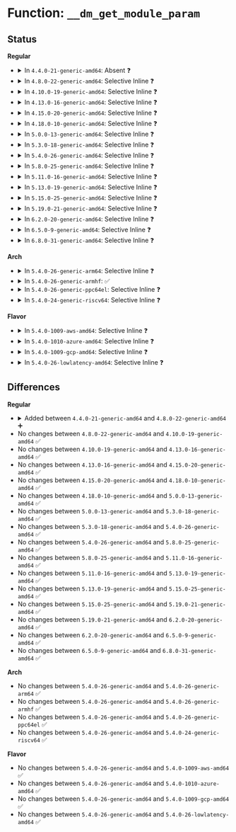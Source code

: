 # Function: <code>__dm_get_module_param</code>

## Status
<b>Regular</b>
<ul>
<li>
<details>
<summary>In <code>4.4.0-21-generic-amd64</code>: Absent ❓</summary>

```json
{
  "name": "__dm_get_module_param",
  "collision_type": "Unique Static",
  "inline_type": "Full",
  "funcs": [
    {
      "addr": 18446744071585792149,
      "name": "__dm_get_module_param",
      "external": false,
      "loc": "drivers/md/dm.c:280",
      "file": "drivers/md/dm.c",
      "inline": "not declared, inlined",
      "caller_inline": [
        "drivers/md/dm.c:dm_alloc_md_mempools",
        "drivers/md/dm.c:dm_alloc_md_mempools",
        "drivers/md/dm.c:dm_alloc_md_mempools"
      ],
      "caller_func": []
    }
  ],
  "symbols": []
}
```
</details>
</li>
<li>
<details>
<summary>In <code>4.8.0-22-generic-amd64</code>: Selective Inline ❓</summary>

```c
unsigned int __dm_get_module_param(unsigned int * module_param, unsigned int def, unsigned int max)
```

```json
{
  "name": "__dm_get_module_param",
  "collision_type": "Unique Global",
  "inline_type": "Selective",
  "funcs": [
    {
      "addr": 18446744071586204747,
      "name": "__dm_get_module_param",
      "external": true,
      "loc": "drivers/md/dm.c:135",
      "file": "drivers/md/dm.c",
      "inline": "not declared, inlined",
      "caller_inline": [
        "drivers/md/dm.c:dm_alloc_md_mempools"
      ],
      "caller_func": [
        "drivers/md/dm-rq.c:dm_mq_init_request_queue",
        "drivers/md/dm-rq.c:dm_mq_init_request_queue",
        "drivers/md/dm-rq.c:dm_get_reserved_rq_based_ios"
      ]
    }
  ],
  "symbols": [
    {
      "addr": 18446744071586199472,
      "name": "__dm_get_module_param",
      "section": ".text",
      "bind": "STB_GLOBAL",
      "size": 33
    }
  ]
}
```
</details>
</li>
<li>
<details>
<summary>In <code>4.10.0-19-generic-amd64</code>: Selective Inline ❓</summary>

```c
unsigned int __dm_get_module_param(unsigned int * module_param, unsigned int def, unsigned int max)
```

```json
{
  "name": "__dm_get_module_param",
  "collision_type": "Unique Global",
  "inline_type": "Selective",
  "funcs": [
    {
      "addr": 18446744071586409211,
      "name": "__dm_get_module_param",
      "external": true,
      "loc": "drivers/md/dm.c:135",
      "file": "drivers/md/dm.c",
      "inline": "not declared, inlined",
      "caller_inline": [
        "drivers/md/dm.c:dm_alloc_md_mempools"
      ],
      "caller_func": [
        "drivers/md/dm-rq.c:dm_mq_init_request_queue",
        "drivers/md/dm-rq.c:dm_mq_init_request_queue",
        "drivers/md/dm-rq.c:dm_get_reserved_rq_based_ios"
      ]
    }
  ],
  "symbols": [
    {
      "addr": 18446744071586403952,
      "name": "__dm_get_module_param",
      "section": ".text",
      "bind": "STB_GLOBAL",
      "size": 33
    }
  ]
}
```
</details>
</li>
<li>
<details>
<summary>In <code>4.13.0-16-generic-amd64</code>: Selective Inline ❓</summary>

```c
unsigned int __dm_get_module_param(unsigned int * module_param, unsigned int def, unsigned int max)
```

```json
{
  "name": "__dm_get_module_param",
  "collision_type": "Unique Global",
  "inline_type": "Selective",
  "funcs": [
    {
      "addr": 18446744071586512590,
      "name": "__dm_get_module_param",
      "external": true,
      "loc": "drivers/md/dm.c:130",
      "file": "drivers/md/dm.c",
      "inline": "not declared, inlined",
      "caller_inline": [
        "drivers/md/dm.c:dm_alloc_md_mempools"
      ],
      "caller_func": [
        "drivers/md/dm-rq.c:dm_mq_init_request_queue",
        "drivers/md/dm-rq.c:dm_mq_init_request_queue",
        "drivers/md/dm-rq.c:dm_get_reserved_rq_based_ios"
      ]
    }
  ],
  "symbols": [
    {
      "addr": 18446744071586507376,
      "name": "__dm_get_module_param",
      "section": ".text",
      "bind": "STB_GLOBAL",
      "size": 33
    }
  ]
}
```
</details>
</li>
<li>
<details>
<summary>In <code>4.15.0-20-generic-amd64</code>: Selective Inline ❓</summary>

```c
unsigned int __dm_get_module_param(unsigned int * module_param, unsigned int def, unsigned int max)
```

```json
{
  "name": "__dm_get_module_param",
  "collision_type": "Unique Global",
  "inline_type": "Selective",
  "funcs": [
    {
      "addr": 18446744071586980011,
      "name": "__dm_get_module_param",
      "external": true,
      "loc": "drivers/md/dm.c:137",
      "file": "drivers/md/dm.c",
      "inline": "not declared, inlined",
      "caller_inline": [
        "drivers/md/dm.c:dm_alloc_md_mempools"
      ],
      "caller_func": [
        "drivers/md/dm-rq.c:dm_mq_init_request_queue",
        "drivers/md/dm-rq.c:dm_mq_init_request_queue",
        "drivers/md/dm-rq.c:dm_get_reserved_rq_based_ios"
      ]
    }
  ],
  "symbols": [
    {
      "addr": 18446744071586974928,
      "name": "__dm_get_module_param",
      "section": ".text",
      "bind": "STB_GLOBAL",
      "size": 35
    }
  ]
}
```
</details>
</li>
<li>
<details>
<summary>In <code>4.18.0-10-generic-amd64</code>: Selective Inline ❓</summary>

```c
unsigned int __dm_get_module_param(unsigned int * module_param, unsigned int def, unsigned int max)
```

```json
{
  "name": "__dm_get_module_param",
  "collision_type": "Unique Global",
  "inline_type": "Selective",
  "funcs": [
    {
      "addr": 18446744071587276893,
      "name": "__dm_get_module_param",
      "external": true,
      "loc": "drivers/md/dm.c:191",
      "file": "drivers/md/dm.c",
      "inline": "not declared, inlined",
      "caller_inline": [
        "drivers/md/dm.c:dm_alloc_md_mempools"
      ],
      "caller_func": [
        "drivers/md/dm-rq.c:dm_mq_init_request_queue",
        "drivers/md/dm-rq.c:dm_mq_init_request_queue",
        "drivers/md/dm-rq.c:dm_get_reserved_rq_based_ios"
      ]
    }
  ],
  "symbols": [
    {
      "addr": 18446744071587271648,
      "name": "__dm_get_module_param",
      "section": ".text",
      "bind": "STB_GLOBAL",
      "size": 34
    }
  ]
}
```
</details>
</li>
<li>
<details>
<summary>In <code>5.0.0-13-generic-amd64</code>: Selective Inline ❓</summary>

```c
unsigned int __dm_get_module_param(unsigned int * module_param, unsigned int def, unsigned int max)
```

```json
{
  "name": "__dm_get_module_param",
  "collision_type": "Unique Global",
  "inline_type": "Selective",
  "funcs": [
    {
      "addr": 18446744071587457056,
      "name": "__dm_get_module_param",
      "external": true,
      "loc": "drivers/md/dm.c:191",
      "file": "drivers/md/dm.c",
      "inline": "not declared, inlined",
      "caller_inline": [
        "drivers/md/dm.c:dm_alloc_md_mempools"
      ],
      "caller_func": [
        "drivers/md/dm-rq.c:dm_mq_init_request_queue",
        "drivers/md/dm-rq.c:dm_mq_init_request_queue",
        "drivers/md/dm-rq.c:dm_get_reserved_rq_based_ios"
      ]
    }
  ],
  "symbols": [
    {
      "addr": 18446744071587452176,
      "name": "__dm_get_module_param",
      "section": ".text",
      "bind": "STB_GLOBAL",
      "size": 34
    }
  ]
}
```
</details>
</li>
<li>
<details>
<summary>In <code>5.3.0-18-generic-amd64</code>: Selective Inline ❓</summary>

```c
unsigned int __dm_get_module_param(unsigned int * module_param, unsigned int def, unsigned int max)
```

```json
{
  "name": "__dm_get_module_param",
  "collision_type": "Unique Global",
  "inline_type": "Selective",
  "funcs": [
    {
      "addr": 18446744071587730396,
      "name": "__dm_get_module_param",
      "external": true,
      "loc": "drivers/md/dm.c:188",
      "file": "drivers/md/dm.c",
      "inline": "not declared, inlined",
      "caller_inline": [
        "drivers/md/dm.c:dm_alloc_md_mempools"
      ],
      "caller_func": [
        "drivers/md/dm-kcopyd.c:dm_kcopyd_client_create",
        "drivers/md/dm-rq.c:dm_mq_init_request_queue",
        "drivers/md/dm-rq.c:dm_mq_init_request_queue",
        "drivers/md/dm-rq.c:dm_get_reserved_rq_based_ios"
      ]
    }
  ],
  "symbols": [
    {
      "addr": 18446744071587726176,
      "name": "__dm_get_module_param",
      "section": ".text",
      "bind": "STB_GLOBAL",
      "size": 33
    }
  ]
}
```
</details>
</li>
<li>
<details>
<summary>In <code>5.4.0-26-generic-amd64</code>: Selective Inline ❓</summary>

```c
unsigned int __dm_get_module_param(unsigned int * module_param, unsigned int def, unsigned int max)
```

```json
{
  "name": "__dm_get_module_param",
  "collision_type": "Unique Global",
  "inline_type": "Selective",
  "funcs": [
    {
      "addr": 18446744071587934748,
      "name": "__dm_get_module_param",
      "external": true,
      "loc": "drivers/md/dm.c:188",
      "file": "drivers/md/dm.c",
      "inline": "not declared, inlined",
      "caller_inline": [
        "drivers/md/dm.c:dm_alloc_md_mempools"
      ],
      "caller_func": [
        "drivers/md/dm-kcopyd.c:dm_kcopyd_client_create",
        "drivers/md/dm-rq.c:dm_mq_init_request_queue",
        "drivers/md/dm-rq.c:dm_mq_init_request_queue",
        "drivers/md/dm-rq.c:dm_get_reserved_rq_based_ios"
      ]
    }
  ],
  "symbols": [
    {
      "addr": 18446744071587930528,
      "name": "__dm_get_module_param",
      "section": ".text",
      "bind": "STB_GLOBAL",
      "size": 33
    }
  ]
}
```
</details>
</li>
<li>
<details>
<summary>In <code>5.8.0-25-generic-amd64</code>: Selective Inline ❓</summary>

```c
unsigned int __dm_get_module_param(unsigned int * module_param, unsigned int def, unsigned int max)
```

```json
{
  "name": "__dm_get_module_param",
  "collision_type": "Unique Global",
  "inline_type": "Selective",
  "funcs": [
    {
      "addr": 18446744071588787182,
      "name": "__dm_get_module_param",
      "external": true,
      "loc": "drivers/md/dm.c:192",
      "file": "drivers/md/dm.c",
      "inline": "not declared, inlined",
      "caller_inline": [
        "drivers/md/dm.c:dm_alloc_md_mempools"
      ],
      "caller_func": [
        "drivers/md/dm-kcopyd.c:dm_kcopyd_client_create",
        "drivers/md/dm-rq.c:dm_mq_init_request_queue",
        "drivers/md/dm-rq.c:dm_mq_init_request_queue",
        "drivers/md/dm-rq.c:dm_get_reserved_rq_based_ios"
      ]
    }
  ],
  "symbols": [
    {
      "addr": 18446744071588783632,
      "name": "__dm_get_module_param",
      "section": ".text",
      "bind": "STB_GLOBAL",
      "size": 33
    }
  ]
}
```
</details>
</li>
<li>
<details>
<summary>In <code>5.11.0-16-generic-amd64</code>: Selective Inline ❓</summary>

```c
unsigned int __dm_get_module_param(unsigned int * module_param, unsigned int def, unsigned int max)
```

```json
{
  "name": "__dm_get_module_param",
  "collision_type": "Unique Global",
  "inline_type": "Selective",
  "funcs": [
    {
      "addr": 18446744071588805737,
      "name": "__dm_get_module_param",
      "external": true,
      "loc": "drivers/md/dm.c:202",
      "file": "drivers/md/dm.c",
      "inline": "not declared, inlined",
      "caller_inline": [
        "drivers/md/dm.c:dm_alloc_md_mempools"
      ],
      "caller_func": [
        "drivers/md/dm-kcopyd.c:dm_kcopyd_client_create",
        "drivers/md/dm-rq.c:dm_mq_init_request_queue",
        "drivers/md/dm-rq.c:dm_mq_init_request_queue",
        "drivers/md/dm-rq.c:dm_get_reserved_rq_based_ios"
      ]
    }
  ],
  "symbols": [
    {
      "addr": 18446744071588802224,
      "name": "__dm_get_module_param",
      "section": ".text",
      "bind": "STB_GLOBAL",
      "size": 33
    }
  ]
}
```
</details>
</li>
<li>
<details>
<summary>In <code>5.13.0-19-generic-amd64</code>: Selective Inline ❓</summary>

```c
unsigned int __dm_get_module_param(unsigned int * module_param, unsigned int def, unsigned int max)
```

```json
{
  "name": "__dm_get_module_param",
  "collision_type": "Unique Global",
  "inline_type": "Selective",
  "funcs": [
    {
      "addr": 18446744071588691445,
      "name": "__dm_get_module_param",
      "external": true,
      "loc": "drivers/md/dm.c:207",
      "file": "drivers/md/dm.c",
      "inline": "not declared, inlined",
      "caller_inline": [
        "drivers/md/dm.c:dm_alloc_md_mempools"
      ],
      "caller_func": [
        "drivers/md/dm-kcopyd.c:dm_kcopyd_client_create",
        "drivers/md/dm-rq.c:dm_mq_init_request_queue",
        "drivers/md/dm-rq.c:dm_mq_init_request_queue",
        "drivers/md/dm-rq.c:dm_get_reserved_rq_based_ios"
      ]
    }
  ],
  "symbols": [
    {
      "addr": 18446744071588687104,
      "name": "__dm_get_module_param",
      "section": ".text",
      "bind": "STB_GLOBAL",
      "size": 33
    }
  ]
}
```
</details>
</li>
<li>
<details>
<summary>In <code>5.15.0-25-generic-amd64</code>: Selective Inline ❓</summary>

```c
unsigned int __dm_get_module_param(unsigned int * module_param, unsigned int def, unsigned int max)
```

```json
{
  "name": "__dm_get_module_param",
  "collision_type": "Unique Global",
  "inline_type": "Selective",
  "funcs": [
    {
      "addr": 18446744071589379493,
      "name": "__dm_get_module_param",
      "external": true,
      "loc": "drivers/md/dm.c:163",
      "file": "drivers/md/dm.c",
      "inline": "not declared, inlined",
      "caller_inline": [
        "drivers/md/dm.c:dm_alloc_md_mempools"
      ],
      "caller_func": [
        "drivers/md/dm-kcopyd.c:dm_kcopyd_client_create",
        "drivers/md/dm-rq.c:dm_mq_init_request_queue",
        "drivers/md/dm-rq.c:dm_mq_init_request_queue",
        "drivers/md/dm-rq.c:dm_get_reserved_rq_based_ios"
      ]
    }
  ],
  "symbols": [
    {
      "addr": 18446744071589371184,
      "name": "__dm_get_module_param",
      "section": ".text",
      "bind": "STB_GLOBAL",
      "size": 33
    }
  ]
}
```
</details>
</li>
<li>
<details>
<summary>In <code>5.19.0-21-generic-amd64</code>: Selective Inline ❓</summary>

```c
unsigned int __dm_get_module_param(unsigned int * module_param, unsigned int def, unsigned int max)
```

```json
{
  "name": "__dm_get_module_param",
  "collision_type": "Unique Global",
  "inline_type": "Selective",
  "funcs": [
    {
      "addr": 18446744071590855308,
      "name": "__dm_get_module_param",
      "external": true,
      "loc": "drivers/md/dm.c:172",
      "file": "drivers/md/dm.c",
      "inline": "not declared, inlined",
      "caller_inline": [
        "drivers/md/dm.c:dm_alloc_md_mempools"
      ],
      "caller_func": [
        "drivers/md/dm-kcopyd.c:dm_kcopyd_client_create",
        "drivers/md/dm-rq.c:dm_mq_init_request_queue",
        "drivers/md/dm-rq.c:dm_mq_init_request_queue",
        "drivers/md/dm-rq.c:dm_get_reserved_rq_based_ios"
      ]
    }
  ],
  "symbols": [
    {
      "addr": 18446744071590850992,
      "name": "__dm_get_module_param",
      "section": ".text",
      "bind": "STB_GLOBAL",
      "size": 43
    }
  ]
}
```
</details>
</li>
<li>
<details>
<summary>In <code>6.2.0-20-generic-amd64</code>: Selective Inline ❓</summary>

```c
unsigned int __dm_get_module_param(unsigned int * module_param, unsigned int def, unsigned int max)
```

```json
{
  "name": "__dm_get_module_param",
  "collision_type": "Unique Global",
  "inline_type": "Selective",
  "funcs": [
    {
      "addr": 18446744071592536213,
      "name": "__dm_get_module_param",
      "external": true,
      "loc": "drivers/md/dm.c:168",
      "file": "drivers/md/dm.c",
      "inline": "not declared, inlined",
      "caller_inline": [
        "drivers/md/dm.c:dm_get_reserved_bio_based_ios"
      ],
      "caller_func": [
        "drivers/md/dm-kcopyd.c:dm_kcopyd_client_create",
        "drivers/md/dm-rq.c:dm_mq_init_request_queue",
        "drivers/md/dm-rq.c:dm_mq_init_request_queue",
        "drivers/md/dm-rq.c:dm_get_reserved_rq_based_ios"
      ]
    }
  ],
  "symbols": [
    {
      "addr": 18446744071592541328,
      "name": "__dm_get_module_param",
      "section": ".text",
      "bind": "STB_GLOBAL",
      "size": 43
    }
  ]
}
```
</details>
</li>
<li>
<details>
<summary>In <code>6.5.0-9-generic-amd64</code>: Selective Inline ❓</summary>

```c
unsigned int __dm_get_module_param(unsigned int * module_param, unsigned int def, unsigned int max)
```

```json
{
  "name": "__dm_get_module_param",
  "collision_type": "Unique Global",
  "inline_type": "Selective",
  "funcs": [
    {
      "addr": 18446744071592967845,
      "name": "__dm_get_module_param",
      "external": true,
      "loc": "drivers/md/dm.c:171",
      "file": "drivers/md/dm.c",
      "inline": "not declared, inlined",
      "caller_inline": [
        "drivers/md/dm.c:dm_get_reserved_bio_based_ios"
      ],
      "caller_func": [
        "drivers/md/dm-kcopyd.c:dm_kcopyd_client_create",
        "drivers/md/dm-rq.c:dm_mq_init_request_queue",
        "drivers/md/dm-rq.c:dm_mq_init_request_queue",
        "drivers/md/dm-rq.c:dm_get_reserved_rq_based_ios"
      ]
    }
  ],
  "symbols": [
    {
      "addr": 18446744071592972560,
      "name": "__dm_get_module_param",
      "section": ".text",
      "bind": "STB_GLOBAL",
      "size": 43
    }
  ]
}
```
</details>
</li>
<li>
<details>
<summary>In <code>6.8.0-31-generic-amd64</code>: Selective Inline ❓</summary>

```c
unsigned int __dm_get_module_param(unsigned int * module_param, unsigned int def, unsigned int max)
```

```json
{
  "name": "__dm_get_module_param",
  "collision_type": "Unique Global",
  "inline_type": "Selective",
  "funcs": [
    {
      "addr": 18446744071593717973,
      "name": "__dm_get_module_param",
      "external": true,
      "loc": "drivers/md/dm.c:171",
      "file": "drivers/md/dm.c",
      "inline": "not declared, inlined",
      "caller_inline": [
        "drivers/md/dm.c:dm_get_reserved_bio_based_ios"
      ],
      "caller_func": [
        "drivers/md/dm-kcopyd.c:dm_kcopyd_client_create",
        "drivers/md/dm-rq.c:dm_mq_init_request_queue",
        "drivers/md/dm-rq.c:dm_mq_init_request_queue",
        "drivers/md/dm-rq.c:dm_get_reserved_rq_based_ios"
      ]
    }
  ],
  "symbols": [
    {
      "addr": 18446744071593722496,
      "name": "__dm_get_module_param",
      "section": ".text",
      "bind": "STB_GLOBAL",
      "size": 43
    }
  ]
}
```
</details>
</li>
</ul>
<b>Arch</b>
<ul>
<li>
<details>
<summary>In <code>5.4.0-26-generic-arm64</code>: Selective Inline ❓</summary>

```c
unsigned int __dm_get_module_param(unsigned int * module_param, unsigned int def, unsigned int max)
```

```json
{
  "name": "__dm_get_module_param",
  "collision_type": "Unique Global",
  "inline_type": "Selective",
  "funcs": [
    {
      "addr": 18446603336501171424,
      "name": "__dm_get_module_param",
      "external": true,
      "loc": "drivers/md/dm.c:188",
      "file": "drivers/md/dm.c",
      "inline": "not declared, inlined",
      "caller_inline": [
        "drivers/md/dm.c:dm_alloc_md_mempools"
      ],
      "caller_func": [
        "drivers/md/dm-kcopyd.c:dm_kcopyd_client_create",
        "drivers/md/dm-rq.c:dm_mq_init_request_queue",
        "drivers/md/dm-rq.c:dm_mq_init_request_queue",
        "drivers/md/dm-rq.c:dm_get_reserved_rq_based_ios"
      ]
    }
  ],
  "symbols": [
    {
      "addr": 18446603336501165688,
      "name": "__dm_get_module_param",
      "section": ".text",
      "bind": "STB_GLOBAL",
      "size": 156
    }
  ]
}
```
</details>
</li>
<li>
<details>
<summary>In <code>5.4.0-26-generic-armhf</code>: ✅</summary>

```c
unsigned int __dm_get_module_param(unsigned int * module_param, unsigned int def, unsigned int max)
```

```json
{
  "name": "__dm_get_module_param",
  "collision_type": "Unique Global",
  "inline_type": "No",
  "funcs": [
    {
      "addr": 3233675824,
      "name": "__dm_get_module_param",
      "external": true,
      "loc": "drivers/md/dm.c:188",
      "file": "drivers/md/dm.c",
      "inline": "seen, unknown",
      "caller_inline": [],
      "caller_func": [
        "drivers/md/dm.c:dm_alloc_md_mempools",
        "drivers/md/dm-kcopyd.c:dm_kcopyd_client_create",
        "drivers/md/dm-rq.c:dm_mq_init_request_queue",
        "drivers/md/dm-rq.c:dm_mq_init_request_queue",
        "drivers/md/dm-rq.c:dm_get_reserved_rq_based_ios"
      ]
    }
  ],
  "symbols": [
    {
      "addr": 3233675824,
      "name": "__dm_get_module_param",
      "section": ".text",
      "bind": "STB_GLOBAL",
      "size": 100
    }
  ]
}
```
</details>
</li>
<li>
<details>
<summary>In <code>5.4.0-26-generic-ppc64el</code>: Selective Inline ❓</summary>

```c
unsigned int __dm_get_module_param(unsigned int * module_param, unsigned int def, unsigned int max)
```

```json
{
  "name": "__dm_get_module_param",
  "collision_type": "Unique Global",
  "inline_type": "Selective",
  "funcs": [
    {
      "addr": 13835058055294683184,
      "name": "__dm_get_module_param",
      "external": true,
      "loc": "drivers/md/dm.c:188",
      "file": "drivers/md/dm.c",
      "inline": "not declared, inlined",
      "caller_inline": [
        "drivers/md/dm.c:dm_alloc_md_mempools"
      ],
      "caller_func": [
        "drivers/md/dm-kcopyd.c:dm_kcopyd_client_create",
        "drivers/md/dm-rq.c:dm_mq_init_request_queue",
        "drivers/md/dm-rq.c:dm_mq_init_request_queue",
        "drivers/md/dm-rq.c:dm_get_reserved_rq_based_ios"
      ]
    }
  ],
  "symbols": [
    {
      "addr": 13835058055294677680,
      "name": "__dm_get_module_param",
      "section": ".text",
      "bind": "STB_GLOBAL",
      "size": 80
    }
  ]
}
```
</details>
</li>
<li>
<details>
<summary>In <code>5.4.0-24-generic-riscv64</code>: Selective Inline ❓</summary>

```c
unsigned int __dm_get_module_param(unsigned int * module_param, unsigned int def, unsigned int max)
```

```json
{
  "name": "__dm_get_module_param",
  "collision_type": "Unique Global",
  "inline_type": "Selective",
  "funcs": [
    {
      "addr": 18446743936277877928,
      "name": "__dm_get_module_param",
      "external": true,
      "loc": "drivers/md/dm.c:188",
      "file": "drivers/md/dm.c",
      "inline": "not declared, inlined",
      "caller_inline": [
        "drivers/md/dm.c:dm_alloc_md_mempools"
      ],
      "caller_func": [
        "drivers/md/dm-kcopyd.c:dm_kcopyd_client_create",
        "drivers/md/dm-rq.c:dm_mq_init_request_queue",
        "drivers/md/dm-rq.c:dm_mq_init_request_queue",
        "drivers/md/dm-rq.c:dm_get_reserved_rq_based_ios"
      ]
    }
  ],
  "symbols": [
    {
      "addr": 18446743936277873996,
      "name": "__dm_get_module_param",
      "section": ".text",
      "bind": "STB_GLOBAL",
      "size": 82
    }
  ]
}
```
</details>
</li>
</ul>
<b>Flavor</b>
<ul>
<li>
<details>
<summary>In <code>5.4.0-1009-aws-amd64</code>: Selective Inline ❓</summary>

```c
unsigned int __dm_get_module_param(unsigned int * module_param, unsigned int def, unsigned int max)
```

```json
{
  "name": "__dm_get_module_param",
  "collision_type": "Unique Global",
  "inline_type": "Selective",
  "funcs": [
    {
      "addr": 18446744071587565724,
      "name": "__dm_get_module_param",
      "external": true,
      "loc": "drivers/md/dm.c:188",
      "file": "drivers/md/dm.c",
      "inline": "not declared, inlined",
      "caller_inline": [
        "drivers/md/dm.c:dm_alloc_md_mempools"
      ],
      "caller_func": [
        "drivers/md/dm-kcopyd.c:dm_kcopyd_client_create",
        "drivers/md/dm-rq.c:dm_mq_init_request_queue",
        "drivers/md/dm-rq.c:dm_mq_init_request_queue",
        "drivers/md/dm-rq.c:dm_get_reserved_rq_based_ios"
      ]
    }
  ],
  "symbols": [
    {
      "addr": 18446744071587561504,
      "name": "__dm_get_module_param",
      "section": ".text",
      "bind": "STB_GLOBAL",
      "size": 33
    }
  ]
}
```
</details>
</li>
<li>
<details>
<summary>In <code>5.4.0-1010-azure-amd64</code>: Selective Inline ❓</summary>

```c
unsigned int __dm_get_module_param(unsigned int * module_param, unsigned int def, unsigned int max)
```

```json
{
  "name": "__dm_get_module_param",
  "collision_type": "Unique Global",
  "inline_type": "Selective",
  "funcs": [
    {
      "addr": 18446744071587333804,
      "name": "__dm_get_module_param",
      "external": true,
      "loc": "drivers/md/dm.c:188",
      "file": "drivers/md/dm.c",
      "inline": "not declared, inlined",
      "caller_inline": [
        "drivers/md/dm.c:dm_alloc_md_mempools"
      ],
      "caller_func": [
        "drivers/md/dm-kcopyd.c:dm_kcopyd_client_create",
        "drivers/md/dm-rq.c:dm_mq_init_request_queue",
        "drivers/md/dm-rq.c:dm_mq_init_request_queue",
        "drivers/md/dm-rq.c:dm_get_reserved_rq_based_ios"
      ]
    }
  ],
  "symbols": [
    {
      "addr": 18446744071587329584,
      "name": "__dm_get_module_param",
      "section": ".text",
      "bind": "STB_GLOBAL",
      "size": 33
    }
  ]
}
```
</details>
</li>
<li>
<details>
<summary>In <code>5.4.0-1009-gcp-amd64</code>: Selective Inline ❓</summary>

```c
unsigned int __dm_get_module_param(unsigned int * module_param, unsigned int def, unsigned int max)
```

```json
{
  "name": "__dm_get_module_param",
  "collision_type": "Unique Global",
  "inline_type": "Selective",
  "funcs": [
    {
      "addr": 18446744071587890892,
      "name": "__dm_get_module_param",
      "external": true,
      "loc": "drivers/md/dm.c:188",
      "file": "drivers/md/dm.c",
      "inline": "not declared, inlined",
      "caller_inline": [
        "drivers/md/dm.c:dm_alloc_md_mempools"
      ],
      "caller_func": [
        "drivers/md/dm-kcopyd.c:dm_kcopyd_client_create",
        "drivers/md/dm-rq.c:dm_mq_init_request_queue",
        "drivers/md/dm-rq.c:dm_mq_init_request_queue",
        "drivers/md/dm-rq.c:dm_get_reserved_rq_based_ios"
      ]
    }
  ],
  "symbols": [
    {
      "addr": 18446744071587886672,
      "name": "__dm_get_module_param",
      "section": ".text",
      "bind": "STB_GLOBAL",
      "size": 33
    }
  ]
}
```
</details>
</li>
<li>
<details>
<summary>In <code>5.4.0-26-lowlatency-amd64</code>: Selective Inline ❓</summary>

```c
unsigned int __dm_get_module_param(unsigned int * module_param, unsigned int def, unsigned int max)
```

```json
{
  "name": "__dm_get_module_param",
  "collision_type": "Unique Global",
  "inline_type": "Selective",
  "funcs": [
    {
      "addr": 18446744071588006156,
      "name": "__dm_get_module_param",
      "external": true,
      "loc": "drivers/md/dm.c:188",
      "file": "drivers/md/dm.c",
      "inline": "not declared, inlined",
      "caller_inline": [
        "drivers/md/dm.c:dm_alloc_md_mempools"
      ],
      "caller_func": [
        "drivers/md/dm-kcopyd.c:dm_kcopyd_client_create",
        "drivers/md/dm-rq.c:dm_mq_init_request_queue",
        "drivers/md/dm-rq.c:dm_mq_init_request_queue",
        "drivers/md/dm-rq.c:dm_get_reserved_rq_based_ios"
      ]
    }
  ],
  "symbols": [
    {
      "addr": 18446744071588001968,
      "name": "__dm_get_module_param",
      "section": ".text",
      "bind": "STB_GLOBAL",
      "size": 33
    }
  ]
}
```
</details>
</li>
</ul>

## Differences
<b>Regular</b>
<ul>
<li>
<details>
<summary>Added between <code>4.4.0-21-generic-amd64</code> and <code>4.8.0-22-generic-amd64</code> ➕</summary>

```c
unsigned int __dm_get_module_param(unsigned int * module_param, unsigned int def, unsigned int max)
```
</details>
</li>
<li>
No changes between <code>4.8.0-22-generic-amd64</code> and <code>4.10.0-19-generic-amd64</code> ✅
</li>
<li>
No changes between <code>4.10.0-19-generic-amd64</code> and <code>4.13.0-16-generic-amd64</code> ✅
</li>
<li>
No changes between <code>4.13.0-16-generic-amd64</code> and <code>4.15.0-20-generic-amd64</code> ✅
</li>
<li>
No changes between <code>4.15.0-20-generic-amd64</code> and <code>4.18.0-10-generic-amd64</code> ✅
</li>
<li>
No changes between <code>4.18.0-10-generic-amd64</code> and <code>5.0.0-13-generic-amd64</code> ✅
</li>
<li>
No changes between <code>5.0.0-13-generic-amd64</code> and <code>5.3.0-18-generic-amd64</code> ✅
</li>
<li>
No changes between <code>5.3.0-18-generic-amd64</code> and <code>5.4.0-26-generic-amd64</code> ✅
</li>
<li>
No changes between <code>5.4.0-26-generic-amd64</code> and <code>5.8.0-25-generic-amd64</code> ✅
</li>
<li>
No changes between <code>5.8.0-25-generic-amd64</code> and <code>5.11.0-16-generic-amd64</code> ✅
</li>
<li>
No changes between <code>5.11.0-16-generic-amd64</code> and <code>5.13.0-19-generic-amd64</code> ✅
</li>
<li>
No changes between <code>5.13.0-19-generic-amd64</code> and <code>5.15.0-25-generic-amd64</code> ✅
</li>
<li>
No changes between <code>5.15.0-25-generic-amd64</code> and <code>5.19.0-21-generic-amd64</code> ✅
</li>
<li>
No changes between <code>5.19.0-21-generic-amd64</code> and <code>6.2.0-20-generic-amd64</code> ✅
</li>
<li>
No changes between <code>6.2.0-20-generic-amd64</code> and <code>6.5.0-9-generic-amd64</code> ✅
</li>
<li>
No changes between <code>6.5.0-9-generic-amd64</code> and <code>6.8.0-31-generic-amd64</code> ✅
</li>
</ul>
<b>Arch</b>
<ul>
<li>
No changes between <code>5.4.0-26-generic-amd64</code> and <code>5.4.0-26-generic-arm64</code> ✅
</li>
<li>
No changes between <code>5.4.0-26-generic-amd64</code> and <code>5.4.0-26-generic-armhf</code> ✅
</li>
<li>
No changes between <code>5.4.0-26-generic-amd64</code> and <code>5.4.0-26-generic-ppc64el</code> ✅
</li>
<li>
No changes between <code>5.4.0-26-generic-amd64</code> and <code>5.4.0-24-generic-riscv64</code> ✅
</li>
</ul>
<b>Flavor</b>
<ul>
<li>
No changes between <code>5.4.0-26-generic-amd64</code> and <code>5.4.0-1009-aws-amd64</code> ✅
</li>
<li>
No changes between <code>5.4.0-26-generic-amd64</code> and <code>5.4.0-1010-azure-amd64</code> ✅
</li>
<li>
No changes between <code>5.4.0-26-generic-amd64</code> and <code>5.4.0-1009-gcp-amd64</code> ✅
</li>
<li>
No changes between <code>5.4.0-26-generic-amd64</code> and <code>5.4.0-26-lowlatency-amd64</code> ✅
</li>
</ul>
